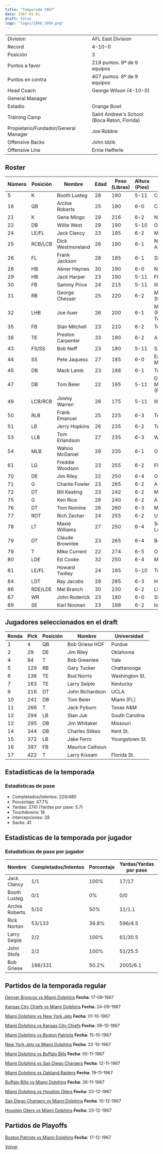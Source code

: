 ```yaml
---
title: "Temporada 1967"
date: 1967-01-01
draft: false
logo: "logos/1966_1969.png"
---
```


|                      |                      |
|-------------------------|---------------------------|
| Division               | AFL East Division            |
| Record                 | 4-10-0              |
| Posición               | 3            |
| Puntos a favor         | 219 puntos. 9º de 9 equipos           |
| Puntos en contra       | 407 puntos. 8º de 9 equipos       |
| Head Coach             | George Wilson (4-10-0)               |
| General Manager        |       |
| Estadio                | Orange Bowl             |
| Training Camp          | Saint Andrew's School (Boca Raton, Florida)        |
| Propietario/Fundador/General Manager | Joe Robbie |
| Offensive Backs | John Idzik |
| Offensive Line | Ernie Hefferle |


## Roster

| Número | Posición | Nombre           | Edad | Peso (Libras) | Altura (Píes) | Universidad          |
|--------|----------|------------------|------|---------------|---------------|----------------------|
| 5 | K | Booth Lusteg | 28 | 190 | 5-11 | Connecticut |
| 16 | QB | Archie Roberts | 25 | 190 | 6-0 | Columbia |
| 21 | K | Gene Mingo | 29 | 216 | 6-2 | None |
| 22 | DB | Willie West | 29 | 190 | 5-10 | Oregon |
| 24 | LE/FL | Jack Clancy | 23 | 195 | 6-2 | Michigan |
| 25 | RCB/LCB | Dick Westmoreland | 26 | 190 | 6-1 | North Carolina A&T |
| 26 | FL | Frank Jackson | 28 | 185 | 6-1 | SMU |
| 28 | HB | Abner Haynes | 30 | 190 | 6-0 | North Texas |
| 29 | HB | Jack Harper | 23 | 190 | 5-11 | Florida |
| 30 | FB | Sammy Price | 24 | 215 | 5-11 | Illinois |
| 31 | RB | George Chesser | 25 | 220 | 6-2 | Mississippi,Delta St. |
| 32 | LHB | Joe Auer | 26 | 200 | 6-1 | Miami (FL),Georgia Tech |
| 35 | FB | Stan Mitchell | 23 | 210 | 6-2 | Tennessee |
| 36 | TE | Preston Carpenter | 33 | 190 | 6-2 | Arkansas |
| 43 | FS/SS | Bob Neff | 23 | 180 | 5-11 | S.F. Austin |
| 44 | SS | Pete Jaquess | 27 | 185 | 6-0 | Eastern New Mexico |
| 45 | DB | Mack Lamb | 23 | 188 | 6-1 | Tennessee St. |
| 47 | DB | Tom Beier | 22 | 195 | 5-11 | Detroit Mercy,Miami (FL) |
| 49 | LCB/RCB | Jimmy Warren | 28 | 175 | 5-11 | Illinois |
| 50 | RLB | Frank Emanuel | 25 | 225 | 6-3 | Tennessee |
| 51 | LB | Jerry Hopkins | 26 | 235 | 6-2 | Texas A&M |
| 53 | LLB | Tom Erlandson | 27 | 235 | 6-3 | Washington St. |
| 54 | MLB | Wahoo McDaniel | 29 | 235 | 6-1 | Oklahoma |
| 61 | LG | Freddie Woodson | 23 | 255 | 6-2 | Florida A&M |
| 70 | DE | Jim Riley | 22 | 250 | 6-4 | Oklahoma |
| 71 | G | Charlie Fowler | 23 | 265 | 6-2 | Auburn,Houston |
| 72 | DT | Bill Keating | 23 | 242 | 6-2 | Michigan |
| 75 | G | Ken Rice | 28 | 240 | 6-2 | Auburn |
| 76 | DT | Tom Nomina | 26 | 260 | 6-3 | Miami (OH) |
| 77 | RDT | Rich Zecher | 24 | 255 | 6-2 | Utah St. |
| 78 | LT | Maxie Williams | 27 | 250 | 6-4 | Southeastern Louisiana |
| 79 | DT | Claude Brownlee | 23 | 265 | 6-4 | Benedictine |
| 79 | T | Mike Current | 22 | 274 | 6-5 | Ohio St. |
| 80 | LDE | Ed Cooke | 32 | 250 | 6-4 | Maryland |
| 81 | LE/FL | Howard Twilley | 24 | 185 | 5-10 | Tulsa |
| 84 | LDT | Ray Jacobs | 29 | 285 | 6-3 | Howard Payne |
| 86 | RDE/LDE | Mel Branch | 30 | 230 | 6-2 | LSU |
| 87 | WR | John Roderick | 23 | 180 | 6-0 | SMU |
| 89 | SE | Karl Noonan | 23 | 198 | 6-2 | Iowa |


## Jugadores seleccionados en el draft

| Ronda | Pick | Posición | Nombre           | Universidad          |
|-------|------|----------|------------------|----------------------|
| 1 | 4 | QB | Bob Griese HOF | Purdue |
| 2 | 29 | DE | Jim Riley | Oklahoma |
| 4 | 84 | T | Bob Greenlee | Yale |
| 5 | 129 | RB | Gary Tucker | Chattanooga |
| 6 | 138 | TE | Bud Norris | Washington St. |
| 7 | 163 | TE | Larry Seiple | Kentucky |
| 9 | 216 | DT | John Richardson | UCLA |
| 10 | 241 | DB | Tom Beier | Miami (FL) |
| 11 | 266 | T | Jack Pyburn | Texas A&M |
| 12 | 294 | LB | Stan Juk | South Carolina |
| 12 | 295 | DB | Jim Whitaker | Missouri |
| 14 | 344 | DB | Charles Stikes | Kent St. |
| 15 | 372 | LB | Jake Ferro | Youngstown St. |
| 16 | 397 | FB | Maurice Calhoun |  |
| 17 | 422 | T | Larry Kissam | Florida St. |


## Estadísticas de la temporada
### Estadísticas de pase
* Completados/Intentos: 229/480
* Porcentaje: 47.7%
* Yardas: 2741 (Yardas por pase: 5.7)
* Touchdowns: 16
* Intercepciones: 28
* Sacks: 41

## Estadísticas de la temporada por jugador
### Estadísticas de pase por jugador
| Nombre | Completados/Intentos | Porcentaje | Yardas/Yardas por pase | TDs | Intercepciones | Sacks |
|--------|----------------------|------------|------------------------|-----|----------------|-------|
| Jack Clancy | 1/1 | 100% | 17/17 | 0 | 0 | 0 |
| Booth Lusteg | 0/1 | 0% | 0/0 | 0 | 0 | 0 |
| Archie Roberts | 5/10 | 50% | 11/1.1 | 0 | 1 | 2 |
| Rick Norton | 53/133 | 39.8% | 596/4.5 | 1 | 9 | 14 |
| Larry Seiple | 2/2 | 100% | 61/30.5 | 0 | 0 | 0 |
| John Stofa | 2/2 | 100% | 51/25.5 | 0 | 0 | 0 |
| Bob Griese | 166/331 | 50.2% | 2005/6.1 | 15 | 18 | 25 |


## Partidos de la temporada regular

[Denver Broncos vs Miami Dolphins](/historia/partidos/den-mia-19670917) **Fecha**: 17-09-1967

[Kansas City Chiefs vs Miami Dolphins](/historia/partidos/kc-mia-19670924) **Fecha**: 24-09-1967

[Miami Dolphins vs New York Jets](/historia/partidos/mia-nyj-19671001) **Fecha**: 01-10-1967

[Miami Dolphins vs Kansas City Chiefs](/historia/partidos/mia-kc-19671008) **Fecha**: 08-10-1967

[Miami Dolphins vs Boston Patriots](/historia/partidos/mia-bos-19671015) **Fecha**: 15-10-1967

[New York Jets vs Miami Dolphins](/historia/partidos/nyj-mia-19671022) **Fecha**: 22-10-1967

[Miami Dolphins vs Buffalo Bills](/historia/partidos/mia-buf-19671105) **Fecha**: 05-11-1967

[Miami Dolphins vs San Diego Chargers](/historia/partidos/mia-sd-19671112) **Fecha**: 12-11-1967

[Miami Dolphins vs Oakland Raiders](/historia/partidos/mia-oak-19671119) **Fecha**: 19-11-1967

[Buffalo Bills vs Miami Dolphins](/historia/partidos/buf-mia-19671126) **Fecha**: 26-11-1967

[Miami Dolphins vs Houston Oilers](/historia/partidos/mia-hou-19671203) **Fecha**: 03-12-1967

[San Diego Chargers vs Miami Dolphins](/historia/partidos/sd-mia-19671210) **Fecha**: 10-12-1967

[Houston Oilers vs Miami Dolphins](/historia/partidos/hou-mia-19671223) **Fecha**: 23-12-1967




## Partidos de Playoffs

[Boston Patriots vs Miami Dolphins](/historia/partidos/bos-mia-19671217) **Fecha**: 17-12-1967




[Volver](/historia)
